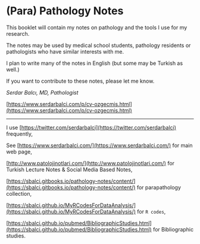 # \(Para\) Pathology Notes

This booklet will contain my notes on pathology and the tools I use for my research.

The notes may be used by medical school students, pathology residents or pathologists who have similar interests with me.

I plan to write many of the notes in English \(but some may be Turkish as well.\)

If you want to contribute to these notes, please let me know.

_Serdar Balcı, MD, Pathologist_

[https://www.serdarbalci.com/p/cv-ozgecmis.html](https://www.serdarbalci.com/p/cv-ozgecmis.html)

---

I use [https://twitter.com/serdarbalci](https://twitter.com/serdarbalci)  frequently,

See [https://www.serdarbalci.com/](https://www.serdarbalci.com/)  for main web page,

[http://www.patolojinotlari.com/](http://www.patolojinotlari.com/) for Turkish Lecture Notes & Social Media Based Notes,

[https://sbalci.gitbooks.io/pathology-notes/content/](https://sbalci.gitbooks.io/pathology-notes/content/) for parapathology collection,

[https://sbalci.github.io/MyRCodesForDataAnalysis/](https://sbalci.github.io/MyRCodesForDataAnalysis/) for `R codes`,

[https://sbalci.github.io/pubmed/BibliographicStudies.html](https://sbalci.github.io/pubmed/BibliographicStudies.html) for Bibliographic studies.

